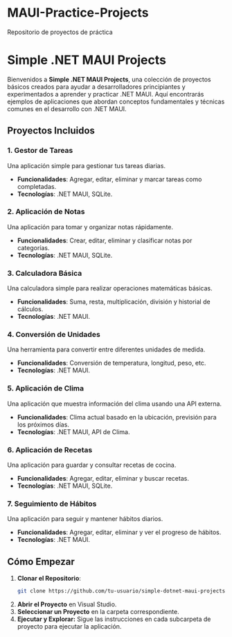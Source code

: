 # MAUI-Practice-Projects
Repositorio de proyectos de práctica

# Simple .NET MAUI Projects

Bienvenidos a **Simple .NET MAUI Projects**, una colección de proyectos básicos creados para ayudar a desarrolladores principiantes y experimentados a aprender y practicar .NET MAUI. Aquí encontrarás ejemplos de aplicaciones que abordan conceptos fundamentales y técnicas comunes en el desarrollo con .NET MAUI.

## Proyectos Incluidos

### 1. **Gestor de Tareas**
Una aplicación simple para gestionar tus tareas diarias.
- **Funcionalidades**: Agregar, editar, eliminar y marcar tareas como completadas.
- **Tecnologías**: .NET MAUI, SQLite.

### 2. **Aplicación de Notas**
Una aplicación para tomar y organizar notas rápidamente.
- **Funcionalidades**: Crear, editar, eliminar y clasificar notas por categorías.
- **Tecnologías**: .NET MAUI, SQLite.

### 3. **Calculadora Básica**
Una calculadora simple para realizar operaciones matemáticas básicas.
- **Funcionalidades**: Suma, resta, multiplicación, división y historial de cálculos.
- **Tecnologías**: .NET MAUI.

### 4. **Conversión de Unidades**
Una herramienta para convertir entre diferentes unidades de medida.
- **Funcionalidades**: Conversión de temperatura, longitud, peso, etc.
- **Tecnologías**: .NET MAUI.

### 5. **Aplicación de Clima**
Una aplicación que muestra información del clima usando una API externa.
- **Funcionalidades**: Clima actual basado en la ubicación, previsión para los próximos días.
- **Tecnologías**: .NET MAUI, API de Clima.

### 6. **Aplicación de Recetas**
Una aplicación para guardar y consultar recetas de cocina.
- **Funcionalidades**: Agregar, editar, eliminar y buscar recetas.
- **Tecnologías**: .NET MAUI, SQLite.

### 7. **Seguimiento de Hábitos**
Una aplicación para seguir y mantener hábitos diarios.
- **Funcionalidades**: Agregar, editar, eliminar y ver el progreso de hábitos.
- **Tecnologías**: .NET MAUI.

## Cómo Empezar

1. **Clonar el Repositorio**:
   ```sh
   git clone https://github.com/tu-usuario/simple-dotnet-maui-projects.git
2. **Abrir el Proyecto** en Visual Studio.
3. **Seleccionar un Proyecto** en la carpeta correspondiente.
4. **Ejecutar y Explorar:** Sigue las instrucciones en cada subcarpeta de proyecto para ejecutar la aplicación.

   
   

